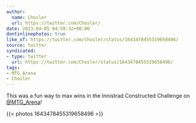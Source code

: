 ```yaml
---
author:
  name: Chosler
  url: https://twitter.com/Chosler/
date: 2023-04-05 04:59:32+00:00
dontinlinephotos: true
like_of: https://twitter.com/Chosler/status/1643478455319658496/
source: twitter
syndicated:
- type: twitter
  url: https://twitter.com/Chosler/status/1643478455319658496/
tags:
- MTG_Arena
- Chosler
---
```


This was a fun way to max wins in the Innistrad Constructed Challenge on [@MTG_Arena](https://twitter.com/MTG_Arena/)! 

{{< photos 1643478455319658496 >}}